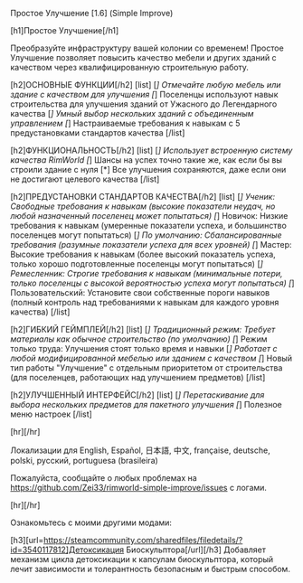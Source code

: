 Простое Улучшение [1.6] (Simple Improve)

[h1]Простое Улучшение[/h1]

Преобразуйте инфраструктуру вашей колонии со временем! Простое Улучшение позволяет повысить качество мебели и других зданий с качеством через квалифицированную строительную работу.

[h2]ОСНОВНЫЕ ФУНКЦИИ[/h2]
[list]
[*] Отмечайте любую мебель или здание с качеством для улучшения
[*] Поселенцы используют навык строительства для улучшения зданий от Ужасного до Легендарного качества
[*] Умный выбор нескольких зданий с объединенным управлением
[*] Настраиваемые требования к навыкам с 5 предустановками стандартов качества
[/list]

[h2]ФУНКЦИОНАЛЬНОСТЬ[/h2]
[list]
[*] Использует встроенную систему качества RimWorld
[*] Шансы на успех точно такие же, как если бы вы строили здание с нуля
[*] Все улучшения сохраняются, даже если они не достигают целевого качества
[/list]

[h2]ПРЕДУСТАНОВКИ СТАНДАРТОВ КАЧЕСТВА[/h2]
[list]
[*] Ученик: Свободные требования к навыкам (высокие показатели неудач, но любой назначенный поселенец может попытаться)
[*] Новичок: Низкие требования к навыкам (умеренные показатели успеха, и большинство поселенцев могут попытаться)
[*] По умолчанию: Сбалансированные требования (разумные показатели успеха для всех уровней)
[*] Мастер: Высокие требования к навыкам (более высокий показатель успеха, только хорошо подготовленные поселенцы могут попытаться)
[*] Ремесленник: Строгие требования к навыкам (минимальные потери, только поселенцы с высокой вероятностью успеха могут попытаться)
[*] Пользовательский: Установите свои собственные пороги навыков (полный контроль над требованиями к навыкам для каждого уровня качества)
[/list]

[h2]ГИБКИЙ ГЕЙМПЛЕЙ[/h2]
[list]
[*] Традиционный режим: Требует материалы как обычное строительство (по умолчанию)
[*] Режим только труда: Улучшения стоят только время и навыки
[*] Работает с любой модифицированной мебелью или зданием с качеством
[*] Новый тип работы "Улучшение" с отдельным приоритетом от строительства (для поселенцев, работающих над улучшением предметов)
[/list]

[h2]УЛУЧШЕННЫЙ ИНТЕРФЕЙС[/h2]
[list]
[*] Перетаскивание для выбора нескольких предметов для пакетного улучшения
[*] Полезное меню настроек
[/list]

[hr][/hr] 

Локализации для English, Español, 日本語, 中文, française, deutsche, polski, русский, portuguesa (brasileira)

Пожалуйста, сообщайте о любых проблемах на https://github.com/Zei33/rimworld-simple-improve/issues с логами.

[hr][/hr] 

Ознакомьтесь с моими другими модами:

[h3][url=https://steamcommunity.com/sharedfiles/filedetails/?id=3540117812]Детоксикация Биоскульптора[/url][/h3]
Добавляет механизм цикла детоксикации к капсулам биоскульптора, который лечит зависимости и толерантность безопасным и быстрым способом.